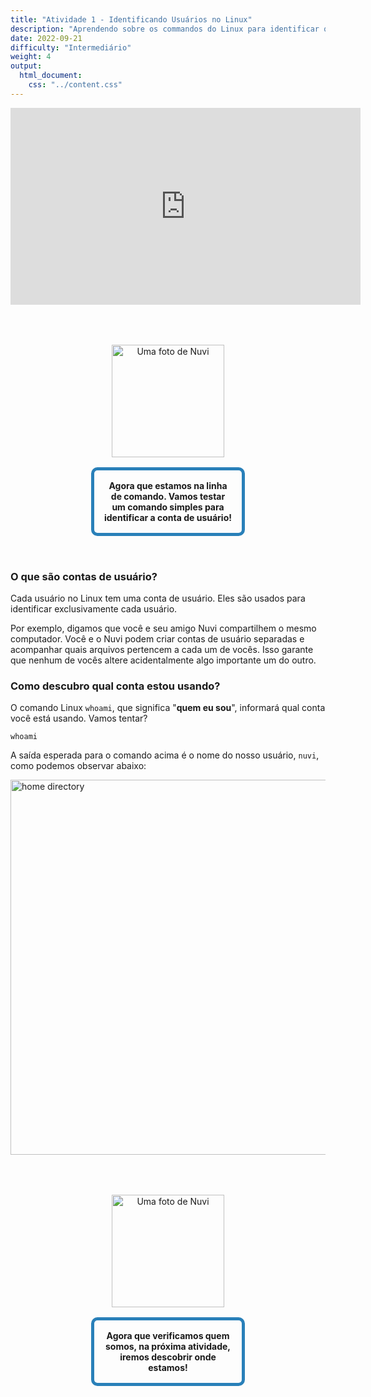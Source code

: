 ```yaml
---
title: "Atividade 1 - Identificando Usuários no Linux"
description: "Aprendendo sobre os commandos do Linux para identificar que usuário você é"
date: 2022-09-21
difficulty: "Intermediário"
weight: 4
output:
  html_document:
    css: "../content.css"
---
```


<iframe width="560" height="315" src="https://www.youtube.com/embed/XAtCQ9S1vSI" frameborder="0" alt="Um vídeo do YouTube explicando como criar uma conta de usuário no Linux" allow="accelerometer; autoplay; clipboard-write; encrypted-media; gyroscope; picture-in-picture" allowfullscreen></iframe>

<div style="margin: 1rem;padding: 2rem 2rem;text-align: center;">
    <div style="display: inline-block;padding: 1rem 1rem;vertical-align: middle;">
        <img src="../images/nuvi.PNG?" alt="Uma foto de Nuvi" width="180" height="180" />
    </div>
    <div style="display: inline-block;padding: 1rem 1rem;vertical-align: middle;width:50%;border:5px solid #2980b9;border-radius:10px;font-weight: bold;">
        Agora que estamos na linha de comando. Vamos testar um comando simples para identificar a conta de usuário!
    </div>
</div>

### O que são contas de usuário?

Cada usuário no Linux tem uma conta de usuário. Eles são usados ​​para identificar exclusivamente cada usuário.

Por exemplo, digamos que você e seu amigo Nuvi compartilhem o mesmo computador. Você e o Nuvi podem criar contas de usuário separadas e acompanhar quais arquivos pertencem a cada um de vocês. Isso garante que nenhum de vocês altere acidentalmente algo importante um do outro.

### Como descubro qual conta estou usando?

O comando Linux `whoami`, que significa "**quem eu sou**", informará qual conta você está usando. Vamos tentar?

```
whoami
```

A saída esperada para o comando acima é o nome do nosso usuário, `nuvi`, como podemos observar abaixo:

<!---![home directory](../images/01_whoami.png?classes=border,shadow) --->
<img src="../images/01_whoami.png" alt="home directory" style="width:600px;"/>

<div style="margin: 1rem;padding: 2rem 2rem;text-align: center;">
    <div style="display: inline-block;padding: 1rem 1rem;vertical-align: middle;">
        <img src="../images/nuvi.PNG?" alt="Uma foto de Nuvi" width="180" height="180" />
    </div>
    <div style="display: inline-block;padding: 1rem 1rem;vertical-align: middle;width:50%;border:5px solid #2980b9;border-radius:10px;font-weight: bold;">
        Agora que verificamos quem somos, na próxima atividade, iremos descobrir onde estamos!
    </div>
</div>
